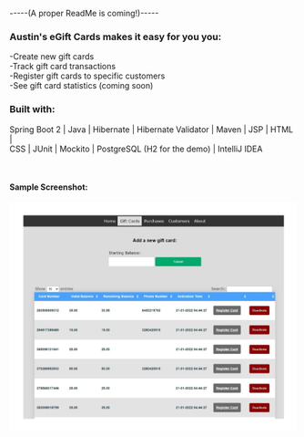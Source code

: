 -----(A proper ReadMe is coming!)-----

### Austin's eGift Cards makes it easy for you you: 

-Create new gift cards <br>
-Track gift card transactions <br>
-Register gift cards to specific customers <br>
-See gift card statistics (coming soon)


### Built with: 

Spring Boot 2  |  Java  |  Hibernate  |  Hibernate Validator  |  Maven  |  JSP  |  HTML  | <br>
CSS  |  JUnit  |  Mockito  |  PostgreSQL (H2 for the demo)  |  IntelliJ IDEA 

<br>

#### Sample Screenshot:

![](src/main/resources/static/images/AustinsEGiftCard.jpg)
